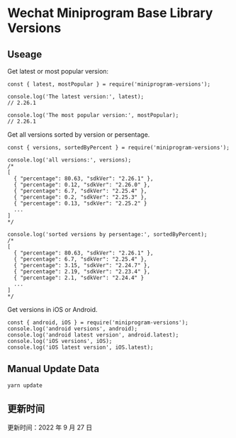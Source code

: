 
# Wechat Miniprogram Base Library Versions

## Useage

Get latest or most popular version:

```;
const { latest, mostPopular } = require('miniprogram-versions');

console.log('The latest version:', latest);
// 2.26.1

console.log('The most popular version:', mostPopular);
// 2.26.1

```

Get all versions sorted by version or persentage.

```
const { versions, sortedByPercent } = require('miniprogram-versions');

console.log('all versions:', versions);
/*
[
  { "percentage": 80.63, "sdkVer": "2.26.1" },
  { "percentage": 0.12, "sdkVer": "2.26.0" },
  { "percentage": 6.7, "sdkVer": "2.25.4" },
  { "percentage": 0.2, "sdkVer": "2.25.3" },
  { "percentage": 0.13, "sdkVer": "2.25.2" }
  ...
]
*/

console.log('sorted versions by persentage:', sortedByPercent);
/*
[
  { "percentage": 80.63, "sdkVer": "2.26.1" },
  { "percentage": 6.7, "sdkVer": "2.25.4" },
  { "percentage": 3.15, "sdkVer": "2.24.7" },
  { "percentage": 2.19, "sdkVer": "2.23.4" },
  { "percentage": 2.1, "sdkVer": "2.24.4" }
  ...
]
*/
```

Get versions in iOS or Android.

```
const { android, iOS } = require('miniprogram-versions');
console.log('android versions', android);
console.log('android latest version', android.latest);
console.log('iOS versions', iOS);
console.log('iOS latest version', iOS.latest);
```

## Manual Update Data

```
yarn update
```

## 更新时间

更新时间：2022 年 9 月 27 日
